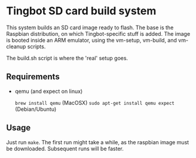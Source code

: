 Tingbot SD card build system
============================

This system builds an SD card image ready to flash. The base is the Raspbian distribution, on which Tingbot-specific stuff is added. The image is booted inside an ARM emulator, using the vm-setup, vm-build, and vm-cleanup scripts.

The build.sh script is where the 'real' setup goes.

Requirements
------------

- qemu (and expect on linux)

  `brew install qemu` (MacOSX)
  `sudo apt-get install qemu expect` (Debian/Ubuntu)
  
  
  
Usage
-----

Just run `make`. The first run might take a while, as the raspbian image must be downloaded. Subsequent runs will be faster.
